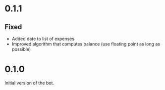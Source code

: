 # 0.1.1

## Fixed

- Added date to list of expenses
- Improved algorithm that computes balance (use floating point as long as possible)

# 0.1.0

Initial version of the bot.
